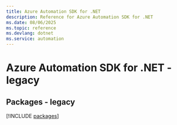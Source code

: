 ```yaml
---
title: Azure Automation SDK for .NET
description: Reference for Azure Automation SDK for .NET
ms.date: 08/06/2025
ms.topic: reference
ms.devlang: dotnet
ms.service: automation
---
```

# Azure Automation SDK for .NET - legacy
## Packages - legacy
[!INCLUDE [packages](automation-index.md)]